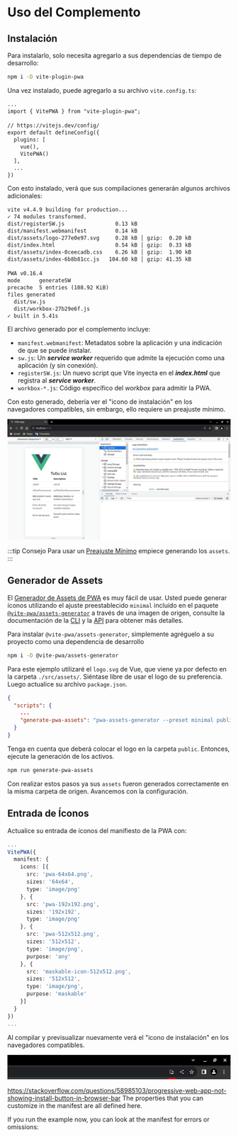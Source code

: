 # Uso del Complemento

## Instalación

Para instalarlo, solo necesita agregarlo a sus dependencias de tiempo de desarrollo:

```sh
npm i -D vite-plugin-pwa
```

Una vez instalado, puede agregarlo a su archivo `vite.config.ts`:

```ts{2,8}
...
import { VitePWA } from "vite-plugin-pwa";

// https://vitejs.dev/config/
export default defineConfig({
  plugins: [
    vue(),
    VitePWA()
  ],
  ...
})
```

Con esto instalado, verá que sus compilaciones generarán algunos archivos adicionales:

```sh{3,4,14,15}
vite v4.4.9 building for production...
✓ 74 modules transformed.
dist/registerSW.js                0.13 kB
dist/manifest.webmanifest         0.14 kB
dist/assets/logo-277e0e97.svg     0.28 kB │ gzip:  0.20 kB
dist/index.html                   0.54 kB │ gzip:  0.33 kB
dist/assets/index-0ceecadb.css    6.26 kB │ gzip:  1.90 kB
dist/assets/index-6b8b81cc.js   104.60 kB │ gzip: 41.35 kB

PWA v0.16.4
mode      generateSW
precache  5 entries (108.92 KiB)
files generated
  dist/sw.js
  dist/workbox-27b29e6f.js
✓ built in 5.41s
```


El archivo generado por el complemento incluye:

- `manifest.webmanifest`: Metadatos sobre la aplicación y una indicación de que se puede instalar.
- `sw.js`: Un _**service worker**_ requerido que admite la ejecución como una aplicación (y sin conexión).
- `registerSW.js`: Un nuevo script que Vite inyecta en el _**index.html**_ que registra al _**service worker**_.
- `workbox-*.js`: Código específico del _*workbox*_ para admitir la PWA.

Con esto generado, debería ver el "icono de instalación" en los navegadores compatibles, sin embargo, ello requiere un preajuste mínimo.

![plugin-usage](./img/plugin-usage-00.jpg)

:::tip Consejo
Para usar un [Preajuste Mínimo](https://vite-pwa-org.netlify.app/assets-generator/#example-using-minimal-preset) empiece generando los `assets`.
:::

## Generador de Assets

El [Generador de Assets de PWA](https://vite-pwa-org.netlify.app/assets-generator/) es muy fácil de usar. Usted puede generar íconos utilizando el ajuste preestablecido `minimal` incluido en el paquete [`@vite-pwa/assets-generator`](https://github.com/vite-pwa/assets-generator) a través de una imagen de origen, consulte la documentación de la [CLI](https://vite-pwa-org.netlify.app/assets-generator/cli.html) y la [API](https://vite-pwa-org.netlify.app/assets-generator/api.html) para obtener más detalles.

Para instalar `@vite-pwa/assets-generator`, simplemente agréguelo a su proyecto como una dependencia de desarrollo
```sh
npm i -D @vite-pwa/assets-generator
```

Para este ejemplo utilizaré el `logo.svg` de Vue, que viene ya por defecto en la carpeta `./src/assets/`. Siéntase libre de usar el logo de su preferencia. Luego actualice su archivo `package.json`.

```json
{
  "scripts": {
    ...
    "generate-pwa-assets": "pwa-assets-generator --preset minimal public/logo.svg"
  }
}
```

Tenga en cuenta que deberá colocar el logo en la carpeta `public`. Entonces, ejecute la generación de los activos.

```sh
npm run generate-pwa-assets
```

Con realizar estos pasos ya sus `assets` fueron generados correctamente en la misma carpeta de origen. Avancemos con la configuración.

## Entrada de Íconos

Actualice su entrada de íconos del manifiesto de la PWA con:

```ts
...
VitePWA({
  manifest: {
    icons: [{
      src: 'pwa-64x64.png',
      sizes: '64x64',
      type: 'image/png'
    }, {
      src: 'pwa-192x192.png',
      sizes: '192x192',
      type: 'image/png'
    }, {
      src: 'pwa-512x512.png',
      sizes: '512x512',
      type: 'image/png',
      purpose: 'any'  
    }, {
      src: 'maskable-icon-512x512.png',
      sizes: '512x512',
      type: 'image/png',
      purpose: 'maskable'
    }]
  }
})
...
```

Al compilar y previsualizar nuevamente verá el "icono de instalación" en los navegadores compatibles.

![plugin-usage](./img/plugin-usage-01.jpg)





https://stackoverflow.com/questions/58985103/progressive-web-app-not-showing-install-button-in-browser-bar
The properties that you can customize in the manifest are all defined here.

If you run the example now, you can look at the manifest for errors or omissions:
